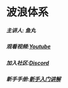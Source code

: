 # 波浪体系

  
  <!DOCTYPE html>
<html>
<head>
</head>
<body>
<h5>主讲人: 鱼丸
  
<h5>观看视频:<a href="https://www.youtube.com/channel/UCrodljOlMoZJSvQaibWEcJQ">Youtube</a>
  
<h5>加入社区:<a href="https://discord.gg/HUU6nR3r">Discord</a>
  
<h5>新手手册:<a href="https://b.01btc.com/kxian.html">新手入门讲解</a>
  
</body>
</html>
